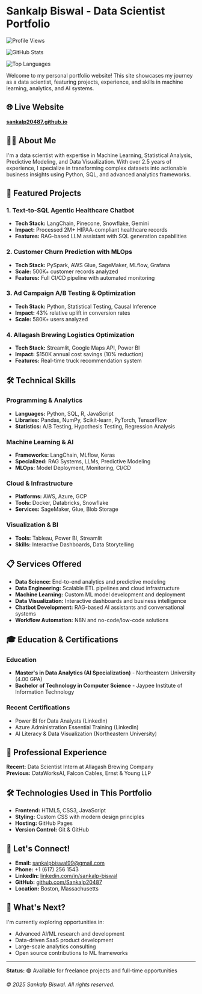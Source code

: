 # Sankalp Biswal - Data Scientist Portfolio
![Profile Views](https://komarev.com/ghpvc/?username=Sankalp20487&color=brightgreen&style=for-the-badge&label=PROFILE+VIEWS)

![GitHub Stats](https://github-readme-stats.vercel.app/api?username=Sankalp20487&show_icons=true&theme=dark&count_private=true)

![Top Languages](https://github-readme-stats.vercel.app/api/top-langs/?username=Sankalp20487&layout=compact&theme=dark)

Welcome to my personal portfolio website! This site showcases my journey as a data scientist, featuring projects, experience, and skills in machine learning, analytics, and AI systems.

## 🌐 Live Website

**[sankalp20487.github.io](https://sankalp20487.github.io)**

## 👨‍💻 About Me

I'm a data scientist with expertise in Machine Learning, Statistical Analysis, Predictive Modeling, and Data Visualization. With over 2.5 years of experience, I specialize in transforming complex datasets into actionable business insights using Python, SQL, and advanced analytics frameworks.

## 🚀 Featured Projects

### 1. Text-to-SQL Agentic Healthcare Chatbot
- **Tech Stack:** LangChain, Pinecone, Snowflake, Gemini
- **Impact:** Processed 2M+ HIPAA-compliant healthcare records
- **Features:** RAG-based LLM assistant with SQL generation capabilities

### 2. Customer Churn Prediction with MLOps
- **Tech Stack:** PySpark, AWS Glue, SageMaker, MLflow, Grafana
- **Scale:** 500K+ customer records analyzed
- **Features:** Full CI/CD pipeline with automated monitoring

### 3. Ad Campaign A/B Testing & Optimization
- **Tech Stack:** Python, Statistical Testing, Causal Inference
- **Impact:** 43% relative uplift in conversion rates
- **Scale:** 580K+ users analyzed

### 4. Allagash Brewing Logistics Optimization
- **Tech Stack:** Streamlit, Google Maps API, Power BI
- **Impact:** $150K annual cost savings (10% reduction)
- **Features:** Real-time truck recommendation system

## 🛠️ Technical Skills

### Programming & Analytics
- **Languages:** Python, SQL, R, JavaScript
- **Libraries:** Pandas, NumPy, Scikit-learn, PyTorch, TensorFlow
- **Statistics:** A/B Testing, Hypothesis Testing, Regression Analysis

### Machine Learning & AI
- **Frameworks:** LangChain, MLflow, Keras
- **Specialized:** RAG Systems, LLMs, Predictive Modeling
- **MLOps:** Model Deployment, Monitoring, CI/CD

### Cloud & Infrastructure
- **Platforms:** AWS, Azure, GCP
- **Tools:** Docker, Databricks, Snowflake
- **Services:** SageMaker, Glue, Blob Storage

### Visualization & BI
- **Tools:** Tableau, Power BI, Streamlit
- **Skills:** Interactive Dashboards, Data Storytelling

## 📋 Services Offered

- **Data Science:** End-to-end analytics and predictive modeling
- **Data Engineering:** Scalable ETL pipelines and cloud infrastructure  
- **Machine Learning:** Custom ML model development and deployment
- **Data Visualization:** Interactive dashboards and business intelligence
- **Chatbot Development:** RAG-based AI assistants and conversational systems
- **Workflow Automation:** N8N and no-code/low-code solutions

## 🎓 Education & Certifications

### Education
- **Master's in Data Analytics (AI Specialization)** - Northeastern University (4.00 GPA)
- **Bachelor of Technology in Computer Science** - Jaypee Institute of Information Technology

### Recent Certifications
- Power BI for Data Analysts (LinkedIn)
- Azure Administration Essential Training (LinkedIn)
- AI Literacy & Data Visualization (Northeastern University)

## 💼 Professional Experience

**Recent:** Data Scientist Intern at Allagash Brewing Company  
**Previous:** DataWorksAI, Falcon Cables, Ernst & Young LLP

## 🛠️ Technologies Used in This Portfolio

- **Frontend:** HTML5, CSS3, JavaScript
- **Styling:** Custom CSS with modern design principles
- **Hosting:** GitHub Pages
- **Version Control:** Git & GitHub

## 🤝 Let's Connect!

- **Email:** sankalpbiswal99@gmail.com
- **Phone:** +1 (617) 256 1543
- **LinkedIn:** [linkedin.com/in/sankalp-biswal](https://linkedin.com/in/sankalp-biswal)
- **GitHub:** [github.com/Sankalp20487](https://github.com/Sankalp20487)
- **Location:** Boston, Massachusetts


## 🚀 What's Next?

I'm currently exploring opportunities in:
- Advanced AI/ML research and development
- Data-driven SaaS product development  
- Large-scale analytics consulting
- Open source contributions to ML frameworks

---

**Status:** 🟢 Available for freelance projects and full-time opportunities

*© 2025 Sankalp Biswal. All rights reserved.*
